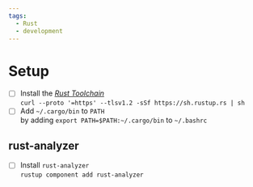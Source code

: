 ```yaml
---
tags:
  - Rust
  - development
---
```

# Setup
- [ ] Install the *[Rust Toolchain](https://rust-lang.org)* <br> `curl --proto '=https' --tlsv1.2 -sSf https://sh.rustup.rs | sh`
- [ ] Add `~/.cargo/bin` to `PATH` <br> by adding `export PATH=$PATH:~/.cargo/bin` to `~/.bashrc`

## rust-analyzer
- [ ] Install `rust-analyzer` <br> `rustup component add rust-analyzer`
